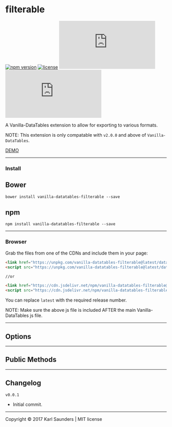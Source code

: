 # filterable
[![npm version](https://badge.fury.io/js/vanilla-datatables-filterable.svg)](https://badge.fury.io/js/vanilla-datatables-filterable) [![license](https://img.shields.io/github/license/mashape/apistatus.svg)](https://github.com/Mobius1/filterable/blob/master/LICENSE) ![](http://img.badgesize.io/Mobius1/filterable/master/datatable.filterable.min.js) ![](http://img.badgesize.io/Mobius1/filterable/master/datatable.filterable.min.js?compression=gzip&label=gzipped)

A Vanilla-DataTables extension to allow for exporting to various formats.

NOTE: This extension is only compatable with `v2.0.0` and above of `Vanilla-DataTables`.

[DEMO](https://s.codepen.io/Mobius1/debug/VMQEzw)

---

### Install

## Bower
```
bower install vanilla-datatables-filterable --save
```

## npm
```
npm install vanilla-datatables-filterable --save
```

---

### Browser

Grab the files from one of the CDNs and include them in your page:

```html
<link href="https://unpkg.com/vanilla-datatables-filterable@latest/datatable.filterable.min.css" rel="stylesheet" type="text/css">
<script src="https://unpkg.com/vanilla-datatables-filterable@latest/datatable.filterable.min.js" type="text/javascript"></script>

//or

<link href="https://cdn.jsdelivr.net/npm/vanilla-datatables-filterable@latest/datatable.filterable.min.css" rel="stylesheet" type="text/css">
<script src="https://cdn.jsdelivr.net/npm/vanilla-datatables-filterable@latest/datatable.filterable.min.js" type="text/javascript"></script>
```

You can replace `latest` with the required release number.

NOTE: Make sure the above js file is included AFTER the main Vanilla-DataTables js file.

---

## Options

---

## Public Methods


---

## Changelog

`v0.0.1`
* Initial commit.


---

Copyright © 2017 Karl Saunders | MIT license
